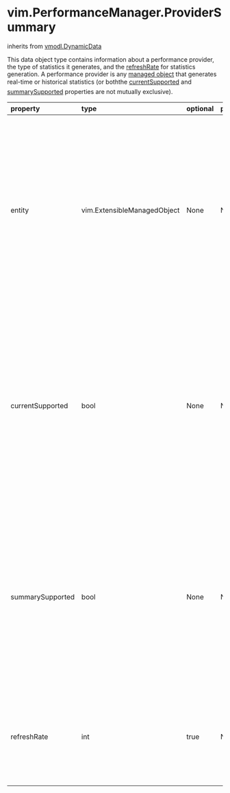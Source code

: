 vim.PerformanceManager.ProviderSummary
======================================
inherits from [vmodl.DynamicData](docs/vmodl.DynamicData.md)


This data object type contains information about a performance provider,   the type of statistics it generates, and the <a href="vim.PerformanceManager.ProviderSummary.md#refreshRate">refreshRate</a> for   statistics generation. A performance provider is any <a href="vim.ExtensibleManagedObject.md">managed object</a> that generates real-time or   historical statistics (or both&#151;the <a href="vim.PerformanceManager.ProviderSummary.md#currentSupported">currentSupported</a> and   <a href="vim.PerformanceManager.ProviderSummary.md#summarySupported">summarySupported</a> properties are not mutually exclusive).

| property | type | optional | priv | desc |
|:---------|:-----|:---------|:-----|:-----|
| entity | vim.ExtensibleManagedObject | None | None | Reference to the performance provider, the <a href="vim.ExtensibleManagedObject.md">managed object</a> that provides real-time or   historical metrics. The managed objects include but are not limited to   <a href="vim.ManagedEntity.md">managed entities</a>, such as <a href="vim.HostSystem.md">host systems</a>, <a href="vim.VirtualMachine.md">virtual machines</a>, and <a href="vim.ResourcePool.md">resource pools</a>. |
| currentSupported | bool | None | None | True if this entity supports real-time (current) statistics; false if   it does not. If this property is true for an entity, a client application   can set the <a href="vim.PerformanceManager.QuerySpec.md#intervalId">intervalId</a> of the   <a href="vim.PerformanceManager.QuerySpec.md">PerfQuerySpec</a> (passed to the   <a href="vim.PerformanceManager.md#queryStats">QueryPerf</a> operation) to the <a href="vim.PerformanceManager.ProviderSummary.md#refreshRate">refreshRate</a> to obtain the maximum information possible for the   entity. |
| summarySupported | bool | None | None | True if this entity supports historical (aggregated) statistics; false   if it does not. When this property is true for an entity, a client   application can set the <a href="vim.PerformanceManager.QuerySpec.md#intervalId">intervalId</a> of <a href="vim.PerformanceManager.md#queryStats">QueryPerf</a> to one of the historical <a href="vim.HistoricalInterval.md">intervals</a> to obtain historical statistics for this   entity. |
| refreshRate | int | true | None | Number of seconds between the generation of each counter. This value   applies only to entities that support real-time (current)   statistics&#46; |


